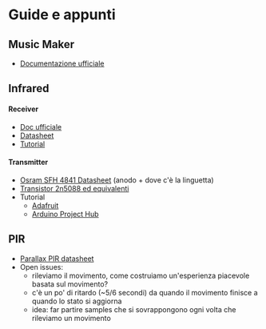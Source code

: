 # Guide e appunti

## Music Maker

* [Documentazione ufficiale](https://learn.adafruit.com/adafruit-music-maker-shield-vs1053-mp3-wav-wave-ogg-vorbis-player)



## Infrared
#### Receiver
* [Doc ufficiale](https://www.adafruit.com/product/157)
* [Datasheet](https://cdn-shop.adafruit.com/datasheets/tsop382.pdf)
* [Tutorial](https://www.hackster.io/techmirtz/finding-the-ir-codes-of-any-ir-remote-using-arduino-c7a852)

#### Transmitter
* [Osram SFH 4841 Datasheet](https://pdf1.alldatasheet.com/datasheet-pdf/view/1015969/OSRAM/SFH4841.html) (anodo + dove c'è la linguetta)
* [Transistor 2n5088 ed equivalenti](https://components101.com/transistors/2n5088-pinout-equivalent-datasheet)
* Tutorial
    * [Adafruit](https://learn.adafruit.com/using-an-infrared-library/sending-ir-codes)
    * [Arduino Project Hub](https://create.arduino.cc/projecthub/tatco/how-to-hack-ir-remotes-2d8b18)


## PIR
* [Parallax PIR datasheet](https://www.parallax.com/sites/default/files/downloads/555-28027-PIR-Sensor-Product-Guide-v2.3.pdf)
* Open issues:
    * rileviamo il movimento, come costruiamo un'esperienza piacevole basata sul movimento?
    * c'è un po' di ritardo (~5/6 secondi) da quando il movimento finisce a quando lo stato si aggiorna
    * idea: far partire samples che si sovrappongono ogni volta che rileviamo un movimento
